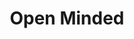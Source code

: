---
title: "Open Minded"

feat:
  types: ["General"]
  description: |
    You are naturally able to reroute your memory, mind, and skill expertise.
  benefit: |
    You immediately gain an extra 5 skill points. You spend these skill points as normal. If you spend them on a cross-class skills they count as &#189; ranks. You cannot exceed the normal maximum ranks for your level in any skill.
  special: |
    You can gain this feat multiple times. Each time, you immediately gain another 5 skill points.
---